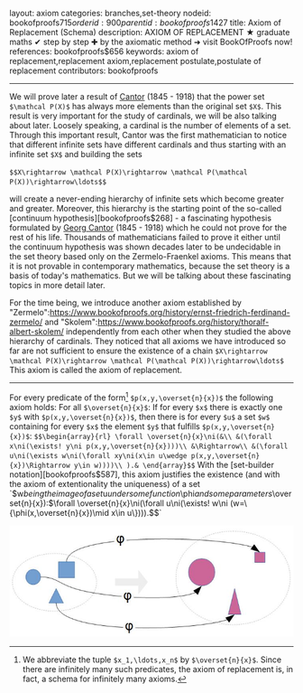 layout: axiom
categories: branches,set-theory
nodeid: bookofproofs$715
orderid: 900
parentid: bookofproofs$1427
title: Axiom of Replacement (Schema)
description: AXIOM OF REPLACEMENT ★ graduate maths ✔ step by step ✚ by the axiomatic method ➜ visit BookOfProofs now!
references: bookofproofs$656
keywords: axiom of replacement,replacement axiom,replacement postulate,postulate of replacement
contributors: bookofproofs


---
We will prove later a result of <a href="https://mathshistory.st-andrews.ac.uk/Biographies/Cantor/">Cantor</a> (1845 - 1918) that the power set `$\mathcal P(X)$` has always more elements than the original set `$X$`. This result is very important for the study of cardinals, we will be also talking about later. Loosely speaking, a cardinal is the number of elements of a set. Through this important result, Cantor was the first mathematician to notice that different infinite sets have different cardinals and thus starting with an infinite set `$X$` and building the sets 

`$$X\rightarrow \mathcal P(X)\rightarrow \mathcal P(\mathcal P(X))\rightarrow\ldots$$`

will create a never-ending hierarchy of infinite sets which become greater and greater. Moreover, this hierarchy is the starting point of the so-called [continuum hypothesis][bookofproofs$268] - a fascinating hypothesis formulated by <a href="https://mathshistory.st-andrews.ac.uk/Biographies/Cantor/">Georg Cantor</a> (1845 - 1918) which he could not prove for the rest of his life. Thousands of mathematicians failed to prove it either until the continuum hypothesis was shown decades later to be undecidable in the set theory based only on the Zermelo-Fraenkel axioms. This means that it is not provable in contemporary mathematics, because the set theory is a basis of today's mathematics. But we will be talking about these fascinating topics in more detail later.

For the time being, we introduce another axiom established by "Zermelo":https://www.bookofproofs.org/history/ernst-friedrich-ferdinand-zermelo/ and "Skolem":https://www.bookofproofs.org/history/thoralf-albert-skolem/ independently from each other when they studied the above hierarchy of cardinals. They noticed that all axioms we have introduced so far are not sufficient to ensure the existence of a chain `$X\rightarrow \mathcal P(X)\rightarrow \mathcal P(\mathcal P(X))\rightarrow\ldots$` This axiom is called the axiom of replacement.

---

For every predicate of the form[^1] `$p(x,y,\overset{n}{x})$` the following axiom holds: For all `$\overset{n}{x}$`: If for every `$x$` there is exactly one `$y$` with `$p(x,y,\overset{n}{x})$`, then there is for every `$u$` a set `$w$` containing for every `$x$` the element `$y$` that fulfills `$p(x,y,\overset{n}{x})$`:
`$$\begin{array}{rl}
\forall \overset{n}{x}\ni(&\\
&(\forall x\ni(\exists! y\ni p(x,y,\overset{n}{x})))\\
&\Rightarrow\\
&(\forall u\ni(\exists w\ni(\forall xy\ni(x\in u\wedge p(x,y,\overset{n}{x})\Rightarrow y\in w))))\\
).&
\end{array}$$`
With the [set-builder notation][bookofproofs$587], this axiom justifies the existence (and with the axiom of extentionality the uniqueness) of a set `$w$` being the image of a set `$u$` under some function `$\phi$` and some parameters `$\overset{n}{x}$`):
`$$\forall \overset{n}{x}\ni(\forall u\ni(\exists! w\ni (w=\{\phi(x,\overset{n}{x})\mid x\in u\}))).$$`


![axiom6](https://github.com/bookofproofs/bookofproofs.github.io/blob/main/_sources/_assets/images/examples/axiom6.jpg?raw=true)


[^1]: We abbreviate the tuple `$x_1,\ldots,x_n$` by `$\overset{n}{x}$`. Since there are infinitely many such predicates, the axiom of replacement is, in fact, a schema for infinitely many axioms.
